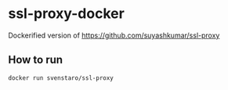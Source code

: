 # ssl-proxy-docker

Dockerified version of https://github.com/suyashkumar/ssl-proxy

## How to run

    docker run svenstaro/ssl-proxy
